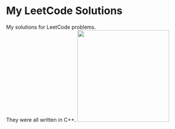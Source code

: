 # My LeetCode Solutions

My solutions for LeetCode problems. <br/>
They were all written in C++.
<img src="https://miro.medium.com/max/1400/1*gBkMCGTAdSk4tu17SCa7RQ.png" height="250px"/> 

